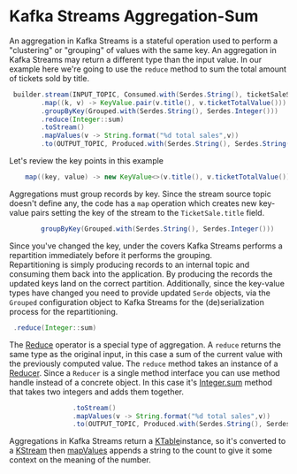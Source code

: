 # Kafka Streams Aggregation-Sum

An aggregation in Kafka Streams is a stateful operation used to perform a "clustering" or "grouping" of values with
the same key.  An aggregation in Kafka Streams may return a different type than the input value.  In our example here
we're going to use the `reduce` method to sum the total amount of tickets sold by title.

``` java
 builder.stream(INPUT_TOPIC, Consumed.with(Serdes.String(), ticketSaleSerde))
        .map((k, v) -> KeyValue.pair(v.title(), v.ticketTotalValue()))
        .groupByKey(Grouped.with(Serdes.String(), Serdes.Integer()))
        .reduce(Integer::sum)
        .toStream()
        .mapValues(v -> String.format("%d total sales",v))
        .to(OUTPUT_TOPIC, Produced.with(Serdes.String(), Serdes.String()));
```

Let's review the key points in this example

``` java
    map((key, value) -> new KeyValue<>(v.title(), v.ticketTotalValue()))
```  

Aggregations must group records by key.  Since the stream source topic doesn't define any, the code has a `map` operation which creates new key-value pairs setting the key of the stream to the `TicketSale.title` field.

``` java
        groupByKey(Grouped.with(Serdes.String(), Serdes.Integer()))
```

Since you've changed the key, under the covers Kafka Streams performs a repartition immediately before it performs the grouping.  
Repartitioning is simply producing records to an internal topic and consuming them back into the application.   By producing the records the updated keys land on
the correct partition. Additionally, since the key-value types have changed you need to provide updated `Serde` objects, via the `Grouped` configuration object
to Kafka Streams for the (de)serialization process for the repartitioning.

``` java
 .reduce(Integer::sum)
```

The [Reduce](https://javadoc.io/static/org.apache.kafka/kafka-streams/3.6.0/org/apache/kafka/streams/kstream/KGroupedStream.html#reduce-org.apache.kafka.streams.kstream.Reducer-) operator is a special type of aggregation. A `reduce` returns the same type as the original input, in this case a sum of the current value with the previously computed value. The `reduce` method takes an instance of a [Reducer](https://javadoc.io/static/org.apache.kafka/kafka-streams/3.6.0/org/apache/kafka/streams/kstream/Reducer.html). Since a `Reducer` is a single method interface you can use method handle instead of a concrete object. In this case it's [Integer.sum](https://docs.oracle.com/en/java/javase/17/docs/api/java.base/java/lang/Integer.html#sum(int,int)) method that takes two integers and adds them together.

``` java
                .toStream()
                .mapValues(v -> String.format("%d total sales",v))
                .to(OUTPUT_TOPIC, Produced.with(Serdes.String(), Serdes.String()));

```
Aggregations in Kafka Streams return a [KTable](https://javadoc.io/static/org.apache.kafka/kafka-streams/3.6.0/org/apache/kafka/streams/kstream/KTable.html)instance, so it's converted to a [KStream](https://javadoc.io/static/org.apache.kafka/kafka-streams/3.6.0/org/apache/kafka/streams/kstream/KStream.html) then [mapValues](https://javadoc.io/static/org.apache.kafka/kafka-streams/3.6.0/org/apache/kafka/streams/kstream/KStream.html#mapValues-org.apache.kafka.streams.kstream.ValueMapper-) appends a string to the count to give it some context on the meaning of the number.
